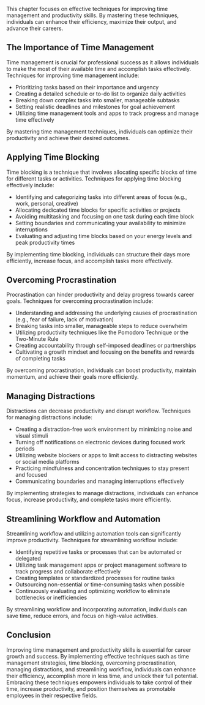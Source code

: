 
This chapter focuses on effective techniques for improving time management and productivity skills. By mastering these techniques, individuals can enhance their efficiency, maximize their output, and advance their careers.

The Importance of Time Management
---------------------------------

Time management is crucial for professional success as it allows individuals to make the most of their available time and accomplish tasks effectively. Techniques for improving time management include:

* Prioritizing tasks based on their importance and urgency
* Creating a detailed schedule or to-do list to organize daily activities
* Breaking down complex tasks into smaller, manageable subtasks
* Setting realistic deadlines and milestones for goal achievement
* Utilizing time management tools and apps to track progress and manage time effectively

By mastering time management techniques, individuals can optimize their productivity and achieve their desired outcomes.

Applying Time Blocking
----------------------

Time blocking is a technique that involves allocating specific blocks of time for different tasks or activities. Techniques for applying time blocking effectively include:

* Identifying and categorizing tasks into different areas of focus (e.g., work, personal, creative)
* Allocating dedicated time blocks for specific activities or projects
* Avoiding multitasking and focusing on one task during each time block
* Setting boundaries and communicating your availability to minimize interruptions
* Evaluating and adjusting time blocks based on your energy levels and peak productivity times

By implementing time blocking, individuals can structure their days more efficiently, increase focus, and accomplish tasks more effectively.

Overcoming Procrastination
--------------------------

Procrastination can hinder productivity and delay progress towards career goals. Techniques for overcoming procrastination include:

* Understanding and addressing the underlying causes of procrastination (e.g., fear of failure, lack of motivation)
* Breaking tasks into smaller, manageable steps to reduce overwhelm
* Utilizing productivity techniques like the Pomodoro Technique or the Two-Minute Rule
* Creating accountability through self-imposed deadlines or partnerships
* Cultivating a growth mindset and focusing on the benefits and rewards of completing tasks

By overcoming procrastination, individuals can boost productivity, maintain momentum, and achieve their goals more efficiently.

Managing Distractions
---------------------

Distractions can decrease productivity and disrupt workflow. Techniques for managing distractions include:

* Creating a distraction-free work environment by minimizing noise and visual stimuli
* Turning off notifications on electronic devices during focused work periods
* Utilizing website blockers or apps to limit access to distracting websites or social media platforms
* Practicing mindfulness and concentration techniques to stay present and focused
* Communicating boundaries and managing interruptions effectively

By implementing strategies to manage distractions, individuals can enhance focus, increase productivity, and complete tasks more efficiently.

Streamlining Workflow and Automation
------------------------------------

Streamlining workflow and utilizing automation tools can significantly improve productivity. Techniques for streamlining workflow include:

* Identifying repetitive tasks or processes that can be automated or delegated
* Utilizing task management apps or project management software to track progress and collaborate effectively
* Creating templates or standardized processes for routine tasks
* Outsourcing non-essential or time-consuming tasks when possible
* Continuously evaluating and optimizing workflow to eliminate bottlenecks or inefficiencies

By streamlining workflow and incorporating automation, individuals can save time, reduce errors, and focus on high-value activities.

Conclusion
----------

Improving time management and productivity skills is essential for career growth and success. By implementing effective techniques such as time management strategies, time blocking, overcoming procrastination, managing distractions, and streamlining workflow, individuals can enhance their efficiency, accomplish more in less time, and unlock their full potential. Embracing these techniques empowers individuals to take control of their time, increase productivity, and position themselves as promotable employees in their respective fields.
